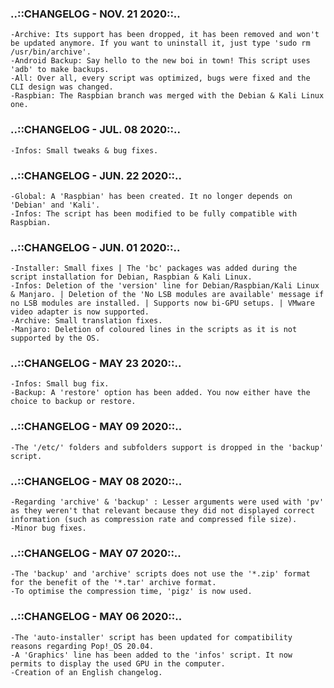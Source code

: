 ### ..::CHANGELOG - NOV. 21 2020::..
```
-Archive: Its support has been dropped, it has been removed and won't be updated anymore. If you want to uninstall it, just type 'sudo rm /usr/bin/archive'.
-Android Backup: Say hello to the new boi in town! This script uses 'adb' to make backups.
-All: Over all, every script was optimized, bugs were fixed and the CLI design was changed.
-Raspbian: The Raspbian branch was merged with the Debian & Kali Linux one.
```
### ..::CHANGELOG - JUL. 08 2020::..
```
-Infos: Small tweaks & bug fixes.
```
### ..::CHANGELOG - JUN. 22 2020::..
```
-Global: A 'Raspbian' has been created. It no longer depends on 'Debian' and 'Kali'.
-Infos: The script has been modified to be fully compatible with Raspbian.
```
### ..::CHANGELOG - JUN. 01 2020::..
```
-Installer: Small fixes | The 'bc' packages was added during the script installation for Debian, Raspbian & Kali Linux.
-Infos: Deletion of the 'version' line for Debian/Raspbian/Kali Linux & Manjaro. | Deletion of the 'No LSB modules are available' message if no LSB modules are installed. | Supports now bi-GPU setups. | VMware video adapter is now supported.
-Archive: Small translation fixes.
-Manjaro: Deletion of coloured lines in the scripts as it is not supported by the OS.
```
### ..::CHANGELOG - MAY  23 2020::..
```
-Infos: Small bug fix.
-Backup: A 'restore' option has been added. You now either have the choice to backup or restore.
```
### ..::CHANGELOG - MAY  09 2020::..
```
-The '/etc/' folders and subfolders support is dropped in the 'backup' script.
```
### ..::CHANGELOG - MAY  08 2020::..  
```
-Regarding 'archive' & 'backup' : Lesser arguments were used with 'pv' as they weren't that relevant because they did not displayed correct information (such as compression rate and compressed file size).
-Minor bug fixes.
```
### ..::CHANGELOG - MAY  07 2020::..
```
-The 'backup' and 'archive' scripts does not use the '*.zip' format for the benefit of the '*.tar' archive format.
-To optimise the compression time, 'pigz' is now used.
```
### ..::CHANGELOG - MAY  06 2020::..
```
-The 'auto-installer' script has been updated for compatibility reasons regarding Pop!_OS 20.04.
-A 'Graphics' line has been added to the 'infos' script. It now permits to display the used GPU in the computer.
-Creation of an English changelog.
```
